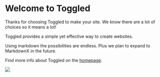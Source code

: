 # Welcome to Toggled 

Thanks for choosing Toggled  to make your site. We know there are a lot of choices so it means a lot!

Toggled  provides a simple yet effective way to create websites.

Using markdown the possibilities are endless. Plus we plan to expand to MarkdownX in the future.

Find more info about Toggled  on the [homepage](https://toggled.tech).

![](https://rebhsvt.org/assets/reBHS.png)
